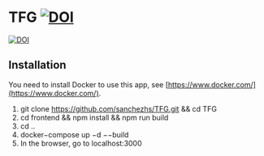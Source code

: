 # TFG [![DOI](https://zenodo.org/badge/619192204.svg)](https://zenodo.org/badge/latestdoi/619192204)



[![DOI](https://zenodo.org/badge/619192204.svg)](https://zenodo.org/badge/latestdoi/619192204)



## Installation
You need to install Docker to use this app, see [https://www.docker.com/](https://www.docker.com/).

1. git clone https://github.com/sanchezhs/TFG.git && cd TFG
2. cd frontend && npm install && npm run build
3. cd ..
4. docker−compose up −d −−build
5. In the browser, go to localhost:3000